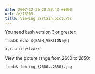 ```yaml
---
date: 2007-12-26 20:59:43 +0000
url: /e/13009
title: Viewing certain pictures
---
```


You need bash version 3 or greater:

	frodo$ echo ${BASH_VERSION[@]}

	3.1.5(1)-release
View the picture range from 2600 to 2650:

	frodo$ feh img_{2600..2650}.jpg
